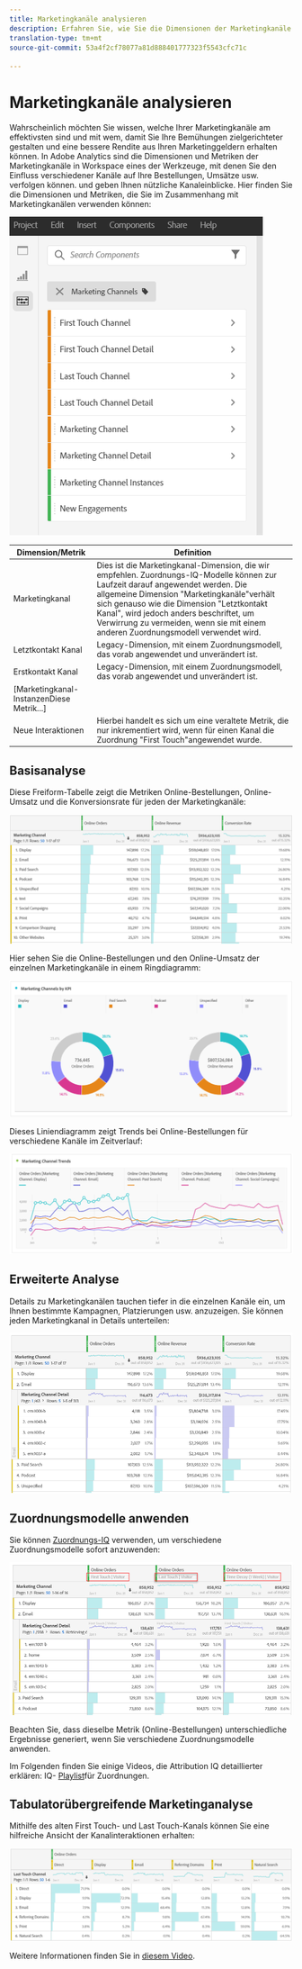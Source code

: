 ```yaml
---
title: Marketingkanäle analysieren
description: Erfahren Sie, wie Sie die Dimensionen der Marketingkanäle in Workspace verwenden.
translation-type: tm+mt
source-git-commit: 53a4f2cf78077a81d888401777323f5543cfc71c

---
```



# Marketingkanäle analysieren

Wahrscheinlich möchten Sie wissen, welche Ihrer Marketingkanäle am effektivsten sind und mit wem, damit Sie Ihre Bemühungen zielgerichteter gestalten und eine bessere Rendite aus Ihren Marketinggeldern erhalten können. In Adobe Analytics sind die Dimensionen und Metriken der Marketingkanäle in Workspace eines der Werkzeuge, mit denen Sie den Einfluss verschiedener Kanäle auf Ihre Bestellungen, Umsätze usw. verfolgen können. und geben Ihnen nützliche Kanaleinblicke. Hier finden Sie die Dimensionen und Metriken, die Sie im Zusammenhang mit Marketingkanälen verwenden können:

![](assets/mc-dims.png)

| Dimension/Metrik | Definition |
|---|---|
| Marketingkanal | Dies ist die Marketingkanal-Dimension, die wir empfehlen. Zuordnungs-IQ-Modelle können zur Laufzeit darauf angewendet werden. Die allgemeine Dimension &quot;Marketingkanäle&quot;verhält sich genauso wie die Dimension &quot;Letztkontakt Kanal&quot;, wird jedoch anders beschriftet, um Verwirrung zu vermeiden, wenn sie mit einem anderen Zuordnungsmodell verwendet wird. |
| Letztkontakt Kanal | Legacy-Dimension, mit einem Zuordnungsmodell, das vorab angewendet und unverändert ist. |
| Erstkontakt Kanal | Legacy-Dimension, mit einem Zuordnungsmodell, das vorab angewendet und unverändert ist. |
| [Marketingkanal-InstanzenDiese Metrik...] |
| Neue Interaktionen | Hierbei handelt es sich um eine veraltete Metrik, die nur inkrementiert wird, wenn für einen Kanal die Zuordnung &quot;First Touch&quot;angewendet wurde. |

## Basisanalyse

Diese Freiform-Tabelle zeigt die Metriken Online-Bestellungen, Online-Umsatz und die Konversionsrate für jeden der Marketingkanäle:

![](assets/mc-viz1.png)

Hier sehen Sie die Online-Bestellungen und den Online-Umsatz der einzelnen Marketingkanäle in einem Ringdiagramm:

![](assets/mc-viz2.png)

Dieses Liniendiagramm zeigt Trends bei Online-Bestellungen für verschiedene Kanäle im Zeitverlauf:

![](assets/mc-viz3.png)

## Erweiterte Analyse

Details zu Marketingkanälen tauchen tiefer in die einzelnen Kanäle ein, um Ihnen bestimmte Kampagnen, Platzierungen usw. anzuzeigen. Sie können jeden Marketingkanal in Details unterteilen:

![](assets/mc-viz4.png)

## Zuordnungsmodelle anwenden

Sie können [Zuordnungs-IQ](https://docs.adobe.com/content/help/en/analytics/analyze/analysis-workspace/panels/attribution/use-attribution.html) verwenden, um verschiedene Zuordnungsmodelle sofort anzuwenden:

![](assets/mc-viz5.png)

Beachten Sie, dass dieselbe Metrik (Online-Bestellungen) unterschiedliche Ergebnisse generiert, wenn Sie verschiedene Zuordnungsmodelle anwenden.

Im Folgenden finden Sie einige Videos, die Attribution IQ detaillierter erklären: IQ- [Playlist](https://www.youtube.com/playlist?list=PL2tCx83mn7GuDzYEZ8jQlaScruZr3tBTR)für Zuordnungen.

## Tabulatorübergreifende Marketinganalyse

Mithilfe des alten First Touch- und Last Touch-Kanals können Sie eine hilfreiche Ansicht der Kanalinteraktionen erhalten:

![](assets/mc-viz6.png)

Weitere Informationen finden Sie in [diesem Video](https://www.youtube.com/watch?v=M3EOdONa-3E).